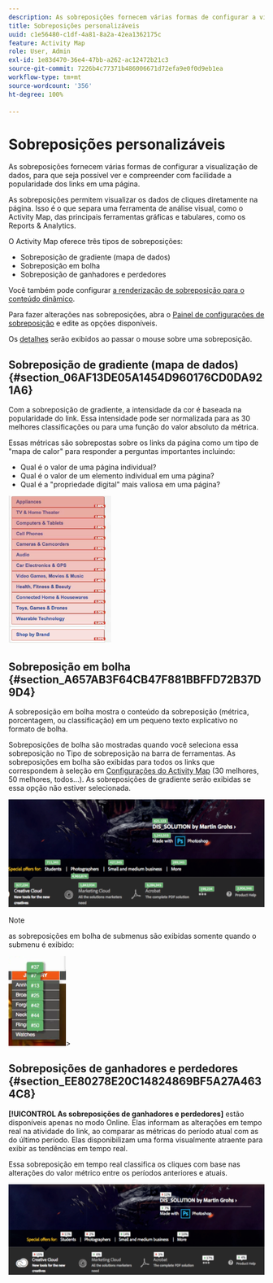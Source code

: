 ```yaml
---
description: As sobreposições fornecem várias formas de configurar a visualização de dados, para que seja possível ver e compreender com facilidade a popularidade dos links em uma página.
title: Sobreposições personalizáveis
uuid: c1e56480-c1df-4a81-8a2a-42ea1362175c
feature: Activity Map
role: User, Admin
exl-id: 1e83d470-36e4-47bb-a262-ac12472b21c3
source-git-commit: 7226b4c77371b486006671d72efa9e0f0d9eb1ea
workflow-type: tm+mt
source-wordcount: '356'
ht-degree: 100%

---
```


# Sobreposições personalizáveis

As sobreposições fornecem várias formas de configurar a visualização de dados, para que seja possível ver e compreender com facilidade a popularidade dos links em uma página.

As sobreposições permitem visualizar os dados de cliques diretamente na página. Isso é o que separa uma ferramenta de análise visual, como o Activity Map, das principais ferramentas gráficas e tabulares, como os Reports &amp; Analytics.

O Activity Map oferece três tipos de sobreposições:

* Sobreposição de gradiente (mapa de dados)
* Sobreposição em bolha
* Sobreposição de ganhadores e perdedores

Você também pode configurar [a renderização de sobreposição para o conteúdo dinâmico](/help/analyze/activity-map/activitymap-link-tracking/activitymap-stl-track-custom-elements.md).

Para fazer alterações nas sobreposições, abra o [Painel de configurações de sobreposição](/help/analyze/activity-map/activitymap-overlay-settings.md) e edite as opções disponíveis.

Os [detalhes](/help/analyze/activity-map/activitymap-overlay-details.md) serão exibidos ao passar o mouse sobre uma sobreposição.

## Sobreposição de gradiente (mapa de dados) {#section_06AF13DE05A1454D960176CD0DA921A6}

Com a sobreposição de gradiente, a intensidade da cor é baseada na popularidade do link. Essa intensidade pode ser normalizada para as 30 melhores classificações ou para uma função do valor absoluto da métrica.

Essas métricas são sobrepostas sobre os links da página como um tipo de &quot;mapa de calor&quot; para responder a perguntas importantes incluindo:

* Qual é o valor de uma página individual?
* Qual é o valor de um elemento individual em uma página?
* Qual é a &quot;propriedade digital&quot; mais valiosa em uma página?

![](assets/gradient.png)

## Sobreposição em bolha {#section_A657AB3F64CB47F881BBFFD72B37D9D4}

A sobreposição em bolha mostra o conteúdo da sobreposição (métrica, porcentagem, ou classificação) em um pequeno texto explicativo no formato de bolha.

Sobreposições de bolha são mostradas quando você seleciona essa sobreposição no Tipo de sobreposição na barra de ferramentas. As sobreposições em bolha são exibidas para todos os links que correspondem à seleção em [Configurações do Activity Map](/help/analyze/activity-map/activitymap-overlay-settings.md) (30 melhores, 50 melhores, todos...). As sobreposições de gradiente serão exibidas se essa opção não estiver selecionada.

![](assets/bubble_overlay.png)

>[!NOTE]
>
>as sobreposições em bolha de submenus são exibidas somente quando o submenu é exibido:
>
>![](assets/bubbles_submenu.png)>

## Sobreposições de ganhadores e perdedores {#section_EE80278E20C14824869BF5A27A4634C8}

**[!UICONTROL As sobreposições de ganhadores e perdedores]** estão disponíveis apenas no modo Online. Elas informam as alterações em tempo real na atividade do link, ao comparar as métricas do período atual com as do último período. Elas disponibilizam uma forma visualmente atraente para exibir as tendências em tempo real.

Essa sobreposição em tempo real classifica os cliques com base nas alterações do valor métrico entre os períodos anteriores e atuais.

![](assets/gainers_losers.png)
